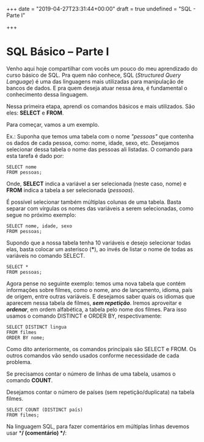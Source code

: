 +++
date = "2019-04-27T23:31:44+00:00"
draft = true
undefined = "SQL - Parte I"

+++
# **SQL Básico – Parte I**

Venho aqui hoje compartilhar com vocês um pouco do meu aprendizado do curso básico de SQL. Pra quem não conhece, SQL (_Structured Query Language_) é uma das linguagens mais utilizadas para manipulação de bancos de dados. E pra quem deseja atuar nessa área, é fundamental o conhecimento dessa linguagem.

Nessa primeira etapa, aprendi os comandos básicos e mais utilizados. São eles: **SELECT** e **FROM**.

Para começar, vamos a um exemplo.

Ex.: Suponha que temos uma tabela com o nome _"pessoas"_ que contenha os dados de cada pessoa, como: nome, idade, sexo, etc. Desejamos selecionar dessa tabela o nome das pessoas ali listadas. O comando para esta tarefa é dado por:

    SELECT nome
    FROM pessoas;

Onde, **SELECT** indica a variável a ser selecionada (neste caso, nome) e **FROM** indica a tabela a ser selecionada (_pessoas_).

É possível selecionar também múltiplas colunas de uma tabela. Basta separar com vírgulas os nomes das variáveis a serem selecionadas, como segue no próximo exemplo:

    SELECT nome, idade, sexo 
    FROM pessoas;

Supondo que a nossa tabela tenha 10 variáveis e desejo selecionar todas elas, basta colocar um asterisco (__*__), ao invés de listar o nome de todas as variáveis no comando SELECT. 

    SELECT * 
    FROM pessoas;

Agora pense no seguinte exemplo: temos uma nova tabela que contém informações sobre filmes, como o nome, ano de lançamento, idioma, país de origem, entre outras variáveis. E desejamos saber quais os idiomas que aparecem nessa tabela de filmes, **_sem repetição_**. Iremos aproveitar e **_ordenar_**, em ordem alfabética, a tabela pelo nome dos filmes. Para isso usamos o comando DISTINCT e ORDER BY, respectivamente:

    SELECT DISTINCT lingua 
    FROM filmes 
    ORDER BY nome;

Como dito anteriormente, os comandos principais são SELECT e FROM. Os outros comandos vão sendo usados conforme necessidade de cada problema.

Se precisamos contar o número de linhas de uma tabela, usamos o comando **COUNT**.

Desejamos contar o número de países (sem repetição/duplicata) na tabela filmes.

    SELECT COUNT (DISTINCT país) 
    FROM filmes;

Na linguagem SQL, para fazer comentários em múltiplas linhas devemos usar ***/ (comentário) */**: